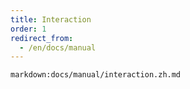 ```yaml
---
title: Interaction
order: 1
redirect_from:
  - /en/docs/manual
---
```


`markdown:docs/manual/interaction.zh.md`
